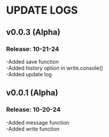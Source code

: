 # UPDATE LOGS
## v0.0.3 (Alpha)
### Release: 10-21-24
-Added save function\
-Added history option in write.console()\
-Added update log

## v0.0.1 (Alpha)
### Release: 10-20-24
-Added message function\
-Added write function
